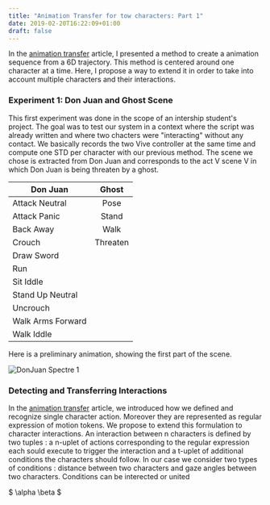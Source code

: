 ```yaml
---
title: "Animation Transfer for tow characters: Part 1"
date: 2019-02-20T16:22:09+01:00
draft: false
---
```


In the [animation transfer](../animation_transfer) article, I presented a method to create a animation sequence from a 6D trajectory. 
This method is centered around one character at a time. Here, I propose a way to extend it in order to take into account multiple characters and their interactions.




### Experiment 1: Don Juan and Ghost Scene  ###

This first experiment was done in the scope of an intership student's project.
The goal was to test our system in a context where the script was already written and where two chacters were "interacting" 
without any contact. We basically records the two Vive controller at the same time and compute one STD per character with our previous method.
The scene we chose is extracted from Don Juan and corresponds to the act V scene V in which Don Juan is being threaten by a ghost.


| Don Juan      | Ghost         |
| ------------- |:-------------:|
| Attack Neutral      | Pose|
| Attack Panic      |Stand |
| Back Away | Walk |
| Crouch |    Threaten   |
| Draw Sword | |
| Run |       |
| Sit Iddle |       |
| Stand Up Neutral | |
| Uncrouch |      |
| Walk Arms Forward |    |
| Walk Iddle | |

Here is a preliminary animation, showing the first part of the scene.

![DonJuan Spectre 1](/Images/Animation_Transfer/Anim_djs_eg1.gif)

### Detecting and Transferring Interactions ###

<script type="text/x-mathjax-config">
  MathJax.Hub.Config({
    extensions: ["tex2jax.js"],
    jax: ["input/TeX", "output/HTML-CSS"],
    tex2jax: {
      inlineMath: [ ['$','$'], ["\\(","\\)"] ],
      displayMath: [ ['$$','$$'], ["\\[","\\]"] ],
      processEscapes: true
    },
    "HTML-CSS": { fonts: ["TeX"] }
  });
</script>
<script type="text/javascript"
   src="/Utils/MathJax/MathJax.js">
</script>

In the [animation transfer](../animation_transfer) article, we introduced how we defined and recognize single character action. Moreover they are represented as regular expression of motion tokens.
We propose to extend this formulation to character interactions. An interaction between n characters  is defined by two tuples : a n-uplet of actions corresponding to the regular expression each sould execute to trigger the interaction and a t-uplet of additional conditions the characters should follow. In our case we consider two types of conditions : distance between two characters and gaze angles between two characters. Conditions can be interected or united

$ \alpha \beta $




